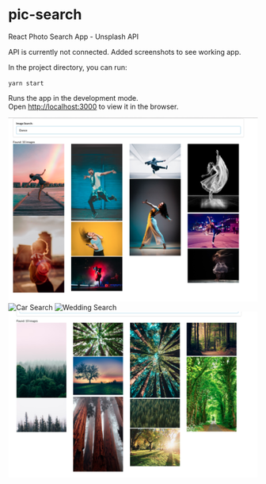 # pic-search
React Photo Search App - Unsplash API

API is currently not connected. Added screenshots to see working app.

In the project directory, you can run:

 `yarn start`

Runs the app in the development mode.<br />
Open [http://localhost:3000](http://localhost:3000) to view it in the browser.


![Dance Search](https://github.com/Npersall/pic-search/blob/master/Screen%20Shot%202020-07-08%20at%205.24.40%20PM.png)
![Car Search](/path/to/img.jpg)
![Wedding Search](/path/to/img.jpg)
![Tree Search](https://github.com/Npersall/pic-search/blob/master/Screen%20Shot%202020-07-08%20at%205.23.46%20PM.png)

